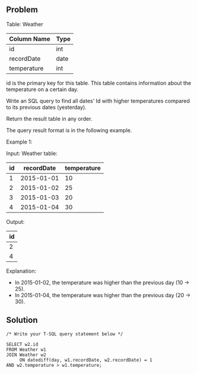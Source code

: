 ## Problem

Table: Weather

| Column Name   | Type    |
|---------------|---------|
| id            | int     |
| recordDate    | date    |
| temperature   | int     |

id is the primary key for this table.
This table contains information about the temperature on a certain day.
 

Write an SQL query to find all dates' Id with higher temperatures compared to its previous dates (yesterday).

Return the result table in any order.

The query result format is in the following example.

 

Example 1:

Input: 
Weather table:

| id | recordDate | temperature |
|----|------------|-------------|
| 1  | 2015-01-01 | 10          |
| 2  | 2015-01-02 | 25          |
| 3  | 2015-01-03 | 20          |
| 4  | 2015-01-04 | 30          |

Output: 

| id |
|----|
| 2  |
| 4  |

Explanation: 
 * In 2015-01-02, the temperature was higher than the previous day (10 -> 25).
 * In 2015-01-04, the temperature was higher than the previous day (20 -> 30).

## Solution

    /* Write your T-SQL query statement below */

    SELECT w2.id  
    FROM Weather w1 
    JOIN Weather w2
         ON datediff(day, w1.recordDate, w2.recordDate) = 1
    AND w2.temperature > w1.temperature;

